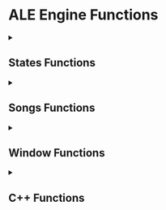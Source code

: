 # ALE Engine Functions

<details><summary><h2>States Functions</h2></summary>

> Can be used in all types of script!

#### Used to switch to a Script State.

* `switchToScriptState(scriptName, doTransition)`
    - Example: `switchToScriptState(mainMenuState, true)`


> Can only be used in Script States!

#### Used to switch to Specific States.

* `switchToSomeStates(stateName)`
    - Examples: <br/>
        `switchToSomeStates('OptionsState')` <br/>
        `switchToSomeStates('ChartingState')` <br/>
        `switchToSomeStates('CharacterEditorState')` <br/>
        `switchToSomeStates('StageEditorState')` <br/>
        `switchToSomeStates('WeekEditorState')` <br/>
        `switchToSomeStates('MenuCharacterEditorState')` <br/>
        `switchToSomeStates('DialogueEditorState')` <br/>
        `switchToSomeStates('DialogueCharacterEditorState')` <br/>
        `switchToSomeStates('NoteSplashEditorState')`


#### Used to reload/reset the state being edited.

* `resetScriptState(doTransition)`
    - Example: `resetScriptState(true)`

</details>


<details><summary><h2>Songs Functions</h2></summary>

> Can only be used in Script States!
#### Used to load a song.

* `loadSong(song, difficulty, isStoryMode)`
    - Example: `loadSong('test', 'normal', false)`


#### Used to load a playlist/week.

* `loadWeek(songs, difficulties, difficultyNum, isStoryMode)`
    - Example: `loadWeek(['Test', 'Test'], ['Normal', 'Hard'], 0, true)`

</details>


<details><summary><h2>Window Functions</h2></summary>

> Can be used in all types of script!

#### Used to change the position of the window at a certain time.

* `doWindowTweenX(position, duration, ease)`
    - HScript Example: `doWindowTweenX(100, 1, FlxEase.cubeOut)`
    - Lua Example: `doWindowTweenX(100, 1, 'cubeOut')`

* `doWindowTweenY(position, duration, ease)`
    - HScript Example: `doWindowTweenY(50, 1, FlxEase.cubeIn)`
    - Lua Example: `doWindowTweenY(50, 1, 'cubeIn')`


#### Used to change the size of the window at a certain time.

* `doWindowTweenWidth(width, duration, ease)`
    - HScript Example: `doWindowTweenWidth(1000, 1, FlxEase.cubeOut)`
    - Lua Example: `doWindowTweenWidth(1000, 1, 'cubeOut')`

* `doWindowTweenHeight(height, duration, ease)`
    - HScript Example: `doWindowTweenHeight(500, 1, FlxEase.cubeIn)`
    - Lua Example: `doWindowTweenHeight(500, 1, 'cubeIn')`


#### Used to change the position of the window immediately.

* `setWindowX(position)`
    - Example: `setWindowX(100)`

* `setWindowY(position)`
    - Example: `setWindowY(100)`


#### Used to change the size of the window immediately.

* `setWindowWidth(width)`
    - Example: `setWindowWidth(100)`

* `setWindowY(height)`
    - Example: `setWindowWidth(100)`

#### Used to obtain the current position of the window.

* `getWindowX()`
* `getWindowY()`

#### Used to obtain the current size of the window.

* `getWindowWidth()`
* `getWindowHeight()`

</details>

<details><summary><h2>C++ Functions</h2></summary>

> Can be used in all types of script!

#### Used to change the window title.

* `changeTitle(text)`
    - Example: `changeTitle('ALE Engine')`

#### Used to obtain the device RAM.

* `getDeviceRAM()`

#### Used to show a message box.

* `showMessageBox(message, caption, icon)`
    - Examples: </br>
        `showMessageBox('message', 'title', 0x00000010)` <br>
        `showMessageBox('message', 'title', 0x00000020)` <br>
        `showMessageBox('message', 'title', 0x00000030)` <br>
        `showMessageBox('message', 'title', 0x00000040)` <br>

#### Used to change the opacity of the window.

* `setWindowAlpha(alpha)`
    - Example: `setWindowAlpha(0.5)`

#### Used to obtain the current opacity of the window.

* `getWindowAlpha()`

#### Used to change the opacity of the window at a certain time.

* `doWindowTweenAlpha(alpha, duration, ease)`
    - HScript Example: `doWindowTweenAlpha(0.5, 2, FlxEase.cubeOut)`
    - Lua Example: `doWindowTweenAlpha(0.5, 2, 'cubeOut')`

#### Used to change the window border color.

* `setBorderColor(red, green, blue)`
    - Example: `setBorderColor(20, 230, 255)`

#### Used to show the console window.

* `showConsole()`

#### Used to hide the console window.

* `hideConsole()`

#### Used to hide Window's taskbar.

* `hideTaskbar(hide)`
    - Example: `hideTaskbar(true)`

#### Used to obtain the position of the mouse on the computer screen.

* `getCursorX()`
* `getCursorY()`

#### Used to clear the console window content.

* `clearTerminal()`

#### Used to change the console window title.

* `setConsoleTitle()`

#### Used to disable the possibility of closing the console window.

* `disableCloseConsole()`

#### Used to send a Windows notification.

* `sendNotification(title, description)`
    - Example: `sendNotification('For HER', 'I love you :3')`

</details>
